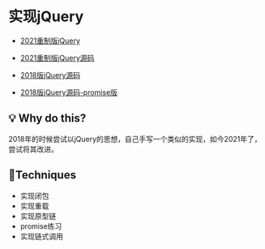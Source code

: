 # 实现jQuery
- [2021重制版jQuery](https://dylanchen08.github.io/LitejQuery/)

- [2021重制版jQuery源码](https://github.com/DylanChen08/LitejQuery/blob/master/js/jquery.js)

- [2018版jQuery源码](https://github.com/DylanChen08/LitejQuery/blob/master/js/index.js)

- [2018版jQuery源码-promise版](https://github.com/DylanChen08/LitejQuery/blob/master/js/promise.js)


## 💡 Why do this?
2018年的时候尝试以jQuery的思想，自己手写一个类似的实现，如今2021年了，尝试将其改进。

## 🚀Techniques

- 实现闭包
- 实现重载
- 实现原型链
- promise练习
- 实现链式调用
